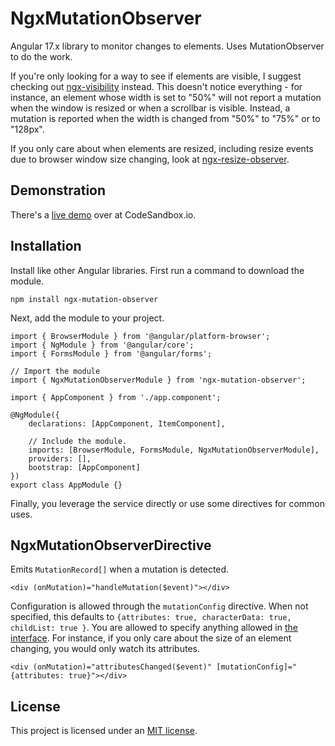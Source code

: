 # NgxMutationObserver

Angular 17.x library to monitor changes to elements. Uses MutationObserver to do the work.

If you're only looking for a way to see if elements are visible, I suggest checking out [ngx-visibility](https://github.com/fidian/ngx-visibility) instead. This doesn't notice everything - for instance, an element whose width is set to "50%" will not report a mutation when the window is resized or when a scrollbar is visible. Instead, a mutation is reported when the width is changed from "50%" to "75%" or to "128px".

If you only care about when elements are resized, including resize events due to browser window size changing, look at [ngx-resize-observer](https://github.com/fidian/ngx-resize-observer/).


## Demonstration

There's a [live demo](https://codesandbox.io/s/github/fidian/ngx-mutation-observer-demo/tree/master/) over at CodeSandbox.io.


## Installation

Install like other Angular libraries. First run a command to download the module.

    npm install ngx-mutation-observer

Next, add the module to your project.

    import { BrowserModule } from '@angular/platform-browser';
    import { NgModule } from '@angular/core';
    import { FormsModule } from '@angular/forms';

    // Import the module
    import { NgxMutationObserverModule } from 'ngx-mutation-observer';

    import { AppComponent } from './app.component';

    @NgModule({
        declarations: [AppComponent, ItemComponent],

        // Include the module.
        imports: [BrowserModule, FormsModule, NgxMutationObserverModule],
        providers: [],
        bootstrap: [AppComponent]
    })
    export class AppModule {}

Finally, you leverage the service directly or use some directives for common uses.


## NgxMutationObserverDirective

Emits `MutationRecord[]` when a mutation is detected.

    <div (onMutation)="handleMutation($event)"></div>

Configuration is allowed through the `mutationConfig` directive. When not specified, this defaults to `{attributes: true, characterData: true, childList: true }`. You are allowed to specify anything allowed in [the interface](https://developer.mozilla.org/en-US/docs/Web/API/MutationObserverInit). For instance, if you only care about the size of an element changing, you would only watch its attributes.

    <div (onMutation)="attributesChanged($event)" [mutationConfig]="{attributes: true}"></div>


## License

This project is licensed under an [MIT license](LICENSE.md).

